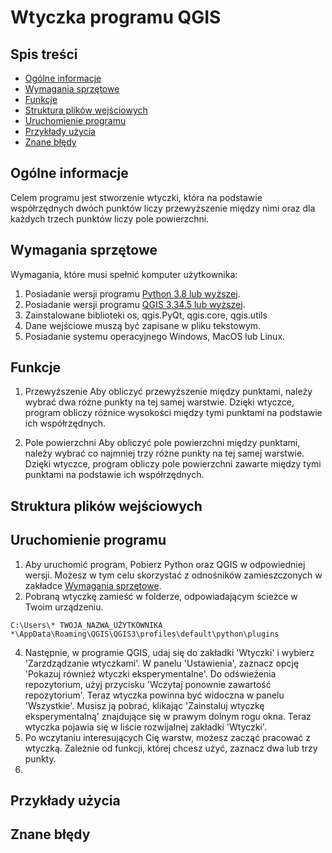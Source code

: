 # Wtyczka programu QGIS

## Spis treści 
* [Ogólne informacje](#ogólne-informacje)
* [Wymagania sprzętowe](#wymagania-sprzętowe)
* [Funkcje](#funkcje)
* [Struktura plików wejściowych](#struktura-plików-wejściowych)
* [Uruchomienie programu](#uruchomienie-programu)
* [Przykłady użycia](#przykłady-użycia)
* [Znane błędy](#znane-błędy)

## Ogólne informacje
Celem programu jest stworzenie wtyczki, która na podstawie współrzędnych dwóch punktów liczy przewyższenie między nimi oraz dla każdych trzech punktów liczy pole powierzchni.

## Wymagania sprzętowe
Wymagania, które musi spełnić komputer użytkownika:
1. Posiadanie wersji programu [Python 3.8 lub wyższej](https://www.python.org/downloads/).
2. Posiadanie wersji programu [QGIS 3.34.5 lub wyższej](https://qgis.org/pl/site/forusers/download.html).
3. Zainstalowane biblioteki os, qgis.PyQt, qgis.core, qgis.utils
4. Dane wejściowe muszą być zapisane w pliku tekstowym.
5. Posiadanie systemu operacyjnego Windows, MacOS lub Linux.

## Funkcje
1. Przewyższenie
Aby obliczyć przewyższenie między punktami, należy wybrać dwa różne punkty na tej samej warstwie. Dzięki wtyczce, program obliczy różnice wysokości między tymi punktami na podstawie ich współrzędnych.

3. Pole powierzchni
Aby obliczyć pole powierzchni między punktami, należy wybrać co najmniej trzy różne punkty na tej samej warstwie. Dzięki wtyczce, program obliczy pole powierzchni zawarte między tymi punktami na podstawie ich współrzędnych.

## Struktura plików wejściowych
## Uruchomienie programu
1. Aby uruchomić program, Pobierz Python oraz QGIS w odpowiedniej wersji. Możesz w tym celu skorzystać z odnośników zamieszczonych w zakładce [Wymagania sprzętowe](#wymagania-sprzętowe).
2. Pobraną wtyczkę zamieść w folderze, odpowiadającym ścieżce w Twoim urządzeniu.
```
C:\Users\* TWOJA_NAZWA_UŻYTKOWNIKA *\AppData\Roaming\QGIS\QGIS3\profiles\default\python\plugins
```
4. Następnie, w programie QGIS, udaj się do zakładki 'Wtyczki' i wybierz 'Zarzdządzanie wtyczkami'. W panelu 'Ustawienia', zaznacz opcję 'Pokazuj również wtyczki eksperymentalne'. Do odświeżenia repozytorium, użyj przycisku 'Wczytaj ponownie zawartość repozytorium'. Teraz wtyczka powinna być widoczna w panelu 'Wszystkie'. Musisz ją pobrać, klikając 'Zainstaluj wtyczkę eksperymentalną' znajdujące się w prawym dolnym rogu okna. Teraz wtyczka pojawia się w liście rozwijalnej zakładki 'Wtyczki'.
5. Po wczytaniu interesujących Cię warstw, możesz zacząć pracować z wtyczką. Zależnie od funkcji, której chcesz użyć, zaznacz dwa lub trzy punkty.
6. 
## Przykłady użycia
## Znane błędy
